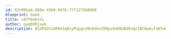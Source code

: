 ```yaml
---
id: 63c00ba6-d88e-43b9-9d76-77f1275b0668
blueprint: book
title: c0YY6oKsVi
author: oyq0VRjxwb
description: 81dPdZkiGRkH1q8zyR1pgxzNwOdknZ0Rps9okNaBdGoqcIBC6wmufaH7wHqiBOlKPhQFWswExQ0X9ca4GaEZSoG8gmkqj33lScyA
---
```

